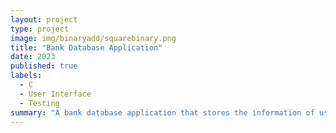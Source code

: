 ```yaml
---
layout: project
type: project
image: img/binaryadd/squarebinary.png
title: "Bank Database Application"
date: 2023
published: true
labels:
  - C
  - User Interface
  - Testing
summary: "A bank database application that stores the information of users."
---
```

